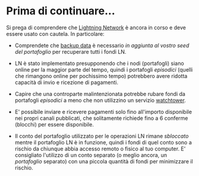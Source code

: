 # Prima di continuare...

Si prega di comprendere che [Lightning Network](https://docs.decred.org/lightning-network/overview/)
è ancora in corso e deve essere usato con cautela. In particolare:

- Comprendete che [backup data](https://docs.decred.org/lightning-network/backups/) è necessario _in aggiunta al vostro seed del portafoglio_ per recuperare tutti i fondi LN.

- LN è stato implementato presupponendo che i nodi (portafogli) siano online per la maggior parte del tempo, quindi i portafogli _episodici_ (quelli che rimangono online per pochissimo tempo) potrebbero avere ridotta capacità di invio e ricezione di pagamenti.

- Capire che una controparte malintenzionata potrebbe rubare fondi da portafogli _episodici_ a meno che non utilizzino un servizio [watchtower](https://docs.decred.org/lightning-network/watchtowers/).

- E' possibile inviare e ricevere pagamenti solo fino all'importo disponibile nei propri canali pubblicati, che solitamente richiede fino a 6 conferme (blocchi) per essere disponibile.

- Il conto del portafoglio utilizzato per le operazioni LN rimane _sbloccato_ mentre il portafoglio LN è in funzione, quindi i fondi di quel conto sono a rischio da chiunque abbia accesso remoto o fisico al tuo computer. E' consigliato l'utilizzo di un conto separato (o meglio ancora, un _portafoglio_ separato) con una piccola quantità di fondi per minimizzare il rischio.
